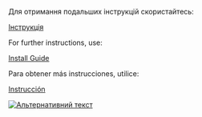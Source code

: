 Для отримання подальших інструкцій скористайтесь:

[Інструкція](https://github.com/dazuga31/oregin_jail_snippet/blob/main/INSTALLATION_UA.md)

For further instructions, use:

[Install Guide](https://github.com/dazuga31/oregin_jail_snippet/blob/main/INSTALLATION_ENG.md)

Para obtener más instrucciones, utilice:

[Instrucción](https://github.com/dazuga31/oregin_jail_snippet/blob/main/INSTALLATION_SP.md)

[![Альтернативний текст](https://media.discordapp.net/attachments/1167773064906424403/1255573956908417186/1.png?ex=667d9fde&is=667c4e5e&hm=d0ccba76f5f7bf927e5aa36f556d975de13083e5514c2f09f144cda1414743d7&=&format=webp&quality=lossless&width=2413&height=1357)](https://discord.gg/YbFJ3jyJVy)
